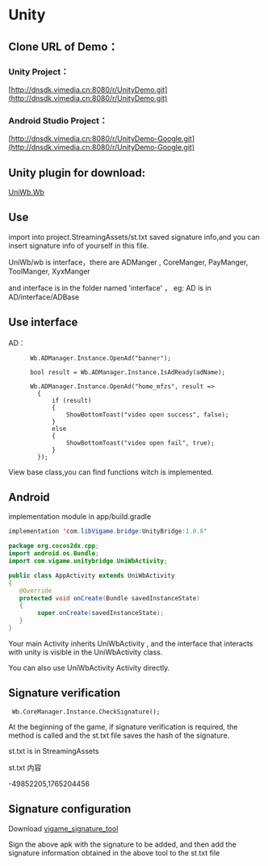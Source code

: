 # Unity

## Clone URL of Demo：

### Unity Project：

[http://dnsdk.vimedia.cn:8080/r/UnityDemo.git](http://dnsdk.vimedia.cn:8080/r/UnityDemo.git)

### Android Studio Project：

[http://dnsdk.vimedia.cn:8080/r/UnityDemo-Google.git](http://dnsdk.vimedia.cn:8080/r/UnityDemo-Google.git)

## Unity plugin for download:

[UniWb.Wb](http://gui.vigame.cn/UniWb/wb/UniWb.Wb.unitypackage)

## Use

import into project.StreamingAssets/st.txt saved signature info,and you can insert signature info of yourself in this file.

UniWb/wb is interface，there are ADManger , CoreManger, PayManger, ToolManger, XyxManger

and interface is in the folder named 'interface' ， eg: AD is in AD/interface/ADBase

## Use interface

AD：

```text
      Wb.ADManager.Instance.OpenAd("banner");

      bool result = Wb.ADManager.Instance.IsAdReady(adName);

      Wb.ADManager.Instance.OpenAd("home_mfzs", result =>
        {
            if (result)
            {
                ShowBottomToast("video open success", false);
            }
            else
            {
                ShowBottomToast("video open fail", true);
            }
        });
```

View base class,you can find functions witch is implemented.

## Android

implementation module in app/build.gradle

```java
implementation 'com.libVigame.bridge:UnityBridge:1.0.8'
```

```java
package org.cocos2dx.cpp;
import android.os.Bundle;
import com.vigame.unitybridge.UniWbActivity;

public class AppActivity extends UniWbActivity 
{    
   @Override  
   protected void onCreate(Bundle savedInstanceState) 
   {       
        super.onCreate(savedInstanceState);  
   }
}
```

Your main Activity inherits UniWbActivity , and the interface that interacts with unity is visible in the UniWbActivity class.

You can also use UniWbActivity Activity directly.

## Signature verification

```text
 Wb.CoreManager.Instance.CheckSignature();
```

At the beginning of the game, if signature verification is required, the method is called and the st.txt file saves the hash of the signature.

st.txt is in StreamingAssets

st.txt 内容

-49852205,1765204456

## Signature configuration

Download [vigame\_signature\_tool](http://gui.vigame.cn/signtool/vigame签名获取工具.apk)

Sign the above apk with the signature to be added, and then add the signature information obtained in the above tool to the st.txt file

